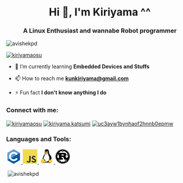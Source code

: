 <h1 align="center">Hi 👋, I'm Kiriyama ^^</h1>
<h3 align="center">A Linux Enthusiast and wannabe Robot programmer</h3>

<p align="left"> <img src="https://komarev.com/ghpvc/?username=avishekpd&label=Profile%20views&color=0e75b6&style=flat" alt="avishekpd" /> </p>

<p align="left"> <a href="https://twitter.com/kiriyamaosu" target="blank"><img src="https://img.shields.io/twitter/follow/kiriyamaosu?logo=twitter&style=for-the-badge" alt="kiriyamaosu" /></a> </p>

- 🌱 I’m currently learning **Embedded Devices and Stuffs**

- 📫 How to reach me **kunkiriyama@gmail.com**

- ⚡ Fun fact **I don't know anything I do**

<h3 align="left">Connect with me:</h3>
<p align="left">
<a href="https://twitter.com/kiriyamaosu" target="blank"><img align="center" src="https://raw.githubusercontent.com/rahuldkjain/github-profile-readme-generator/master/src/images/icons/Social/twitter.svg" alt="kiriyamaosu" height="30" width="40" /></a>
<a href="https://instagram.com/kiriyama.katsumi" target="blank"><img align="center" src="https://raw.githubusercontent.com/rahuldkjain/github-profile-readme-generator/master/src/images/icons/Social/instagram.svg" alt="kiriyama.katsumi" height="30" width="40" /></a>
<a href="https://www.youtube.com/channel/UC3AYw1ByNhaOF2hnnb0EPmw" target="blank"><img align="center" src="https://raw.githubusercontent.com/rahuldkjain/github-profile-readme-generator/master/src/images/icons/Social/youtube.svg" alt="uc3ayw1bynhaof2hnnb0epmw" height="30" width="40" /></a>
</p>

<h3 align="left">Languages and Tools:</h3>
<p align="left"> <a href="https://www.cprogramming.com/" target="_blank"> <img src="https://raw.githubusercontent.com/devicons/devicon/master/icons/c/c-original.svg" alt="c" width="40" height="40"/> </a> <a href="https://developer.mozilla.org/en-US/docs/Web/JavaScript" target="_blank"> <img src="https://raw.githubusercontent.com/devicons/devicon/master/icons/javascript/javascript-original.svg" alt="javascript" width="40" height="40"/> </a> <a href="https://www.linux.org/" target="_blank"> <img src="https://raw.githubusercontent.com/devicons/devicon/master/icons/linux/linux-original.svg" alt="linux" width="40" height="40"/> </a> <a href="https://www.rust-lang.org" target="_blank"> <img src="https://raw.githubusercontent.com/devicons/devicon/master/icons/rust/rust-plain.svg" alt="rust" width="40" height="40"/> </a> </p>

<p>&nbsp;<img align="center" src="https://github-readme-stats.vercel.app/api?username=avishekpd&show_icons=true&locale=en" alt="avishekpd" /></p>

